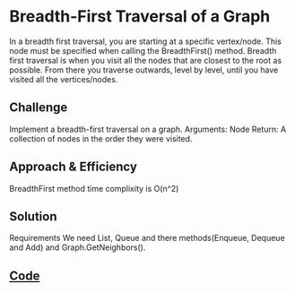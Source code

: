 # Breadth-First Traversal of a Graph
In a breadth first traversal, you are starting at a specific vertex/node. This node must be specified when calling the BreadthFirst() method. Breadth first traversal is when you visit all the nodes that are closest to the root as possible. From there you traverse outwards, level by level, until you have visited all the vertices/nodes.

## Challenge
Implement a breadth-first traversal on a graph.
Arguments: Node
Return: A collection of nodes in the order they were visited.

## Approach & Efficiency
BreadthFirst method time complixity is O(n^2)

## Solution
Requirements
We need List, Queue and there methods(Enqueue, Dequeue and Add) and Graph.GetNeighbors().

## [Code]()
